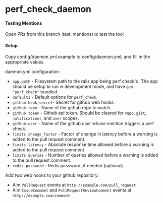 # perf_check_daemon

#### Testing Mentions
Open PRs from this branch (test_mentions) to test the tool

#### Setup
Copy config/daemon.yml.example to config/daemon.yml, and fill in the appropriate values.

daemon.yml configuration:
  * `app.path` - Filesystem path to the rails app being perf check'd. The app should be setup to run in development mode, and have `gem "perf_check"` bundled.
  * `defaults` - Default options for `perf_check`.
  * `github.hook_secret`- Secret for github web hooks.
  * `github.repo` - Name of the github repo to watch.
  * `github.token` - Github api token. Should be cleared for `repo`, `gist`, `notifications`, and `user` scopes.
  * `github.user` - Name of the github user whose mention triggers a perf check.
  * `limits.change_factor` - Factor of change in latency before a warning is added to the pull request comment.
  * `limits.latency` - Absolute response time allowed before a warning is added to the pull request comment.
  * `limits.queries` - Number of queries allowed before a warning is added to the pull request comment.
  * `redis.password` - Redis password, if needed (optional).

Add two web hooks to your github repository:
  * Aim `PullRequest` events at `http://example.com/pull_request`
  * Aim `IssueComment` and `PullRequestReviewComment` events at `http://example.com/comment`
